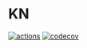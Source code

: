 # KN

[![actions](https://github.com/KenanBek/kn/workflows/be-se/badge.svg)](https://github.com/KenanBek/kn/actions)
[![codecov](https://codecov.io/gh/KenanBek/kn/branch/master/graph/badge.svg?token=Oe9rEFc9l7)](https://codecov.io/gh/KenanBek/kn)
